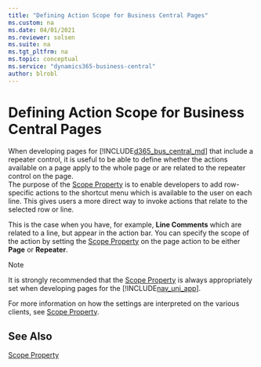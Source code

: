 ```yaml
---
title: "Defining Action Scope for Business Central Pages"
ms.custom: na
ms.date: 04/01/2021
ms.reviewer: solsen
ms.suite: na
ms.tgt_pltfrm: na
ms.topic: conceptual
ms.service: "dynamics365-business-central"
author: blrobl
---
```


# Defining Action Scope for Business Central Pages

When developing pages for [!INCLUDE[d365_bus_central_md](includes/d365_bus_central_md.md)] that include a repeater control, it is useful to be able to define whether the actions available on a page apply to the whole page or are related to the repeater control on the page.  
The purpose of the [Scope Property](properties/devenv-scope-action-property.md) is to enable developers to add row-specific actions to the shortcut menu which is available to the user on each line. This gives users a more direct way to invoke actions that relate to the selected row or line.  
  
This is the case when you have, for example, **Line Comments** which are related to a line, but appear in the action bar. You can specify the scope of the action by setting the [Scope Property](properties/devenv-scope-action-property.md) on the page action to be either **Page** or **Repeater**.  
  
> [!NOTE]  
> It is strongly recommended that the [Scope Property](properties/devenv-scope-action-property.md) is always appropriately set when developing pages for the [!INCLUDE[nav_uni_app](includes/nav_uni_app_md.md)].  
  
For more information on how the settings are interpreted on the various clients, see [Scope Property](properties/devenv-scope-property.md).  
  
## See Also  

[Scope Property](properties/devenv-scope-action-property.md)
